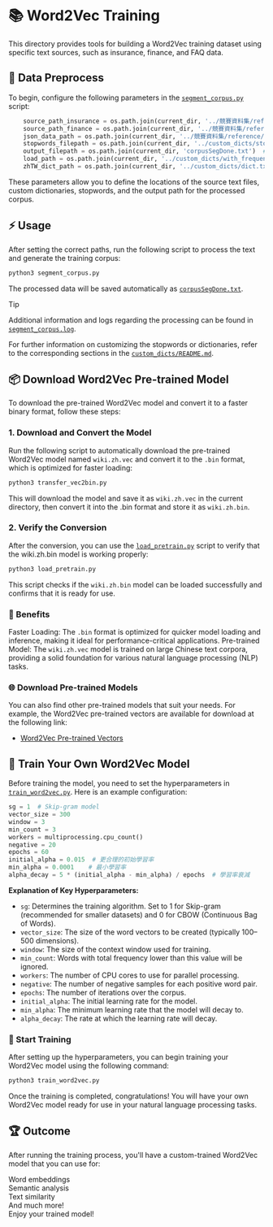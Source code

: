 # 📚 Word2Vec Training

This directory provides tools for building a Word2Vec training dataset using specific text sources, such as insurance, finance, and FAQ data.

## 🔄 Data Preprocess

To begin, configure the following parameters in the [`segment_corpus.py`](segment_corpus.py) script:

```python
    source_path_insurance = os.path.join(current_dir, '../競賽資料集/reference/insurance')  # Set the insurance data path
    source_path_finance = os.path.join(current_dir, '../競賽資料集/reference/finance')  # Set the finance data path
    json_data_path = os.path.join(current_dir, '../競賽資料集/reference/faq/pid_map_content.json')  # Set the JSON data path
    stopwords_filepath = os.path.join(current_dir, '../custom_dicts/stopwords.txt')  # Set the stop words file path
    output_filepath = os.path.join(current_dir, 'corpusSegDone.txt')  # Set the output file path
    load_path = os.path.join(current_dir, '../custom_dicts/with_frequency')  # Set the custom dictionary path
    zhTW_dict_path = os.path.join(current_dir, '../custom_dicts/dict.txt.big')  # Set the traditional Chinese dictionary path
```

These parameters allow you to define the locations of the source text files, custom dictionaries, stopwords, and the output path for the processed corpus.

## ⚡️ Usage
After setting the correct paths, run the following script to process the text and generate the training corpus:
```bash
python3 segment_corpus.py
```

The processed data will be saved automatically as [`corpusSegDone.txt`](corpusSegDone.txt).

> [!TIP]
> Additional information and logs regarding the processing can be found in [`segment_corpus.log`](segment_corpus.log).

For further information on customizing the stopwords or dictionaries, refer to the corresponding sections in the [`custom_dicts/README.md`](../custom_dicts/README.md).

## 📦 Download Word2Vec Pre-trained Model

To download the pre-trained Word2Vec model and convert it to a faster binary format, follow these steps:

### 1. **Download and Convert the Model**

Run the following script to automatically download the pre-trained Word2Vec model named `wiki.zh.vec` and convert it to the `.bin` format, which is optimized for faster loading:

```bash
python3 transfer_vec2bin.py
```

This will download the model and save it as `wiki.zh.vec` in the current directory, then convert it into the .bin format and store it as `wiki.zh.bin`.

### 2. **Verify the Conversion**
After the conversion, you can use the [`load_pretrain.py`](load_pretrain.py) script to verify that the wiki.zh.bin model is working properly:

```bash
python3 load_pretrain.py
```

This script checks if the `wiki.zh.bin` model can be loaded successfully and confirms that it is ready for use.

### 🚀 Benefits
Faster Loading: The `.bin` format is optimized for quicker model loading and inference, making it ideal for performance-critical applications.
Pre-trained Model: The `wiki.zh.vec` model is trained on large Chinese text corpora, providing a solid foundation for various natural language processing (NLP) tasks.

### 🌐 Download Pre-trained Models
You can also find other pre-trained models that suit your needs. For example, the Word2Vec pre-trained vectors are available for download at the following link:

- [Word2Vec Pre-trained Vectors](https://fasttext.cc/docs/en/pretrained-vectors.html)

## 🧠 Train Your Own Word2Vec Model

Before training the model, you need to set the hyperparameters in [`train_word2vec.py`](train_word2vec.py). Here is an example configuration:

```python
sg = 1  # Skip-gram model
vector_size = 300
window = 3
min_count = 3
workers = multiprocessing.cpu_count()
negative = 20
epochs = 60
initial_alpha = 0.015  # 更合理的初始學習率
min_alpha = 0.0001    # 最小學習率
alpha_decay = 5 * (initial_alpha - min_alpha) / epochs  # 學習率衰減
```
**Explanation of Key Hyperparameters:**
- `sg`: Determines the training algorithm. Set to 1 for Skip-gram (recommended for smaller datasets) and 0 for CBOW (Continuous Bag of Words).
- `vector_size`: The size of the word vectors to be created (typically 100–500 dimensions).
- `window`: The size of the context window used for training.
- `min_count`: Words with total frequency lower than this value will be ignored.
- `workers`: The number of CPU cores to use for parallel processing.
- `negative`: The number of negative samples for each positive word pair.
- `epochs`: The number of iterations over the corpus.
- `initial_alpha`: The initial learning rate for the model.
- `min_alpha`: The minimum learning rate that the model will decay to.
- `alpha_decay`: The rate at which the learning rate will decay.

### 🚀 Start Training
After setting up the hyperparameters, you can begin training your Word2Vec model using the following command:

```bash
python3 train_word2vec.py
```

Once the training is completed, congratulations! You will have your own Word2Vec model ready for use in your natural language processing tasks.

## 🏆 Outcome
After running the training process, you'll have a custom-trained Word2Vec model that you can use for:

Word embeddings  
Semantic analysis  
Text similarity  
And much more!  
Enjoy your trained model!  
